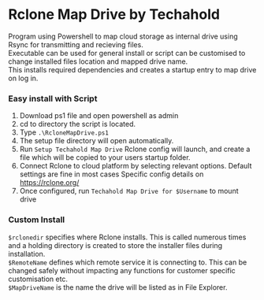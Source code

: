 # Rclone Map Drive by Techahold

Program using Powershell to map cloud storage as internal drive using Rsync for transmitting and recieving files. </br>
Executable can be used for general install or script can be customised to change installed files location and mapped drive name.</br>
This installs required dependencies and creates a startup entry to map drive on log in.</br>

### Easy install with Script
1. Download ps1 file and open powershell as admin
2. cd to directory the script is located.
3. Type `.\RcloneMapDrive.ps1`
4. The setup file directory will open automatically.
5. Run `Setup Techahold Map Drive` Rclone config will launch, and create a file which will be copied to your users startup folder.
6. Connect Rclone to cloud platform by selecting relevant options. Default settings are fine in most cases Specific config details on https://rclone.org/
7. Once configured, run `Techahold Map Drive for $Username` to mount drive

### Custom Install
`$rclonedir` specifies where Rclone installs. This is called numerous times and a holding directory is created to store the installer files during installation.</br>
`$RemoteName` defines which remote service it is connecting to. This can be changed safely without impacting any functions for customer specific customisation etc.</br>
`$MapDriveName` is the name the drive will be listed as in File Explorer.</br>
